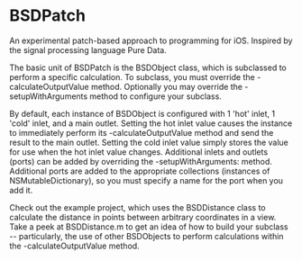 BSDPatch
========
An experimental patch-based approach to programming for iOS. Inspired by the signal processing language Pure Data.

The basic unit of BSDPatch is the BSDObject class, which is subclassed to perform a specific calculation. To
subclass, you must override the -calculateOutputValue method. Optionally you may override the -setupWithArguments
method to configure your subclass.

By default, each instance of BSDObject is configured with 1 'hot' inlet, 1 'cold' inlet, and a main outlet. 
Setting the hot inlet value causes the instance to immediately perform its -calculateOutputValue method and send the
result to the main outlet. Setting the cold inlet value simply stores the value for use when the hot inlet value 
changes. Additional inlets and outlets (ports) can be added by overriding the -setupWithArguments: method. Additional
ports are added to the appropriate collections (instances of NSMutableDictionary), so you must specify a name for
the port when you add it. 

Check out the example project, which uses the BSDDistance class to calculate the distance in points between 
arbitrary coordinates in a view. Take a peek at BSDDistance.m to get an idea of how to build your subclass -- 
particularly, the use of other BSDObjects to perform calculations within the -calculateOutputValue method.
